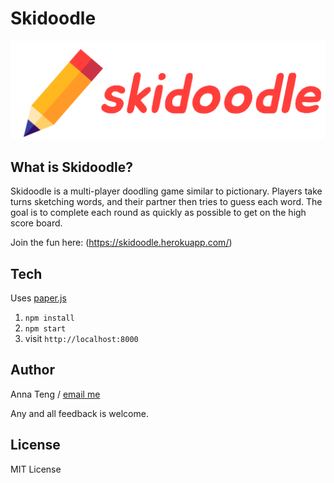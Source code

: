 # Skidoodle

![Skidoodle Logo](client/assets/logo-gif.gif)

## What is Skidoodle?

Skidoodle is a multi-player doodling game similar to pictionary. Players take turns sketching words, and their partner then tries to guess each word. The goal is to complete each round as quickly as possible to get on the high score board.

Join the fun here: (https://skidoodle.herokuapp.com/)

## Tech

Uses [paper.js](https://github.com/paperjs/paper.js)

1. `npm install`
2. `npm start`
3. visit `http://localhost:8000`

## Author

Anna Teng / [email me](mailto:anna.w.teng@gmail.com)

Any and all feedback is welcome.

## License

MIT License